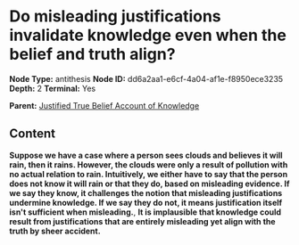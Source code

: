 # Do misleading justifications invalidate knowledge even when the belief and truth align?

**Node Type:** antithesis
**Node ID:** dd6a2aa1-e6cf-4a04-af1e-f8950ece3235
**Depth:** 2
**Terminal:** Yes

**Parent:** [Justified True Belief Account of Knowledge](justified-true-belief-account-of-knowledge.md)

## Content

**Suppose we have a case where a person sees clouds and believes it will rain, then it rains. However, the clouds were only a result of pollution with no actual relation to rain. Intuitively, we either have to say that the person does not know it will rain or that they do, based on misleading evidence. If we say they know, it challenges the notion that misleading justifications undermine knowledge. If we say they do not, it means justification itself isn't sufficient when misleading.**, **It is implausible that knowledge could result from justifications that are entirely misleading yet align with the truth by sheer accident.**
